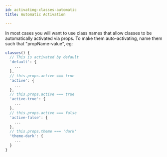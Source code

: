 ```yaml
---
id: activating-classes-automatic
title: Automatic Activation

---
```

In most cases you will want to use class names that allow classes to be automatically activated via props. To make them auto-activating, name them such that "propName-value", eg:

``` javascript
classes() {
  // This is activated by default
  'default': {
    ...
  },
  // this.props.active === true
  'active': {
    ...
  },
  // this.props.active === true
  'active-true': {
    ...
  },
  // this.props.active === false
  'active-false': {
    ...
  },
  // this.props.theme === 'dark'
  'theme-dark': {
    ...
  }
}
```
